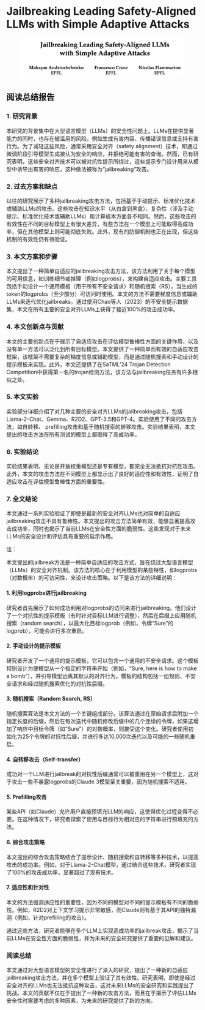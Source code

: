 # Jailbreaking Leading Safety-Aligned LLMs with Simple Adaptive Attacks

<figure><img src="../.gitbook/assets/image (6) (1) (1) (1) (1) (1) (1) (1) (1) (1) (1) (1).png" alt=""><figcaption></figcaption></figure>

## 阅读总结报告

### 1. 研究背景

本研究的背景集中在大型语言模型（LLMs）的安全性问题上。LLMs在提供显著能力的同时，也存在被滥用的风险，例如生成有害内容、传播错误信息或支持有害行为。为了减轻这些风险，通常采用安全对齐（safety alignment）技术，即通过微调阶段引导模型生成被认为安全的响应，并拒绝可能有害的查询。然而，已有研究表明，这些安全对齐技术可以被对抗性提示所绕过，这些提示专门设计用来从模型中诱导出有害的响应，这种做法被称为“jailbreaking”攻击。

### 2. 过去方案和缺点

以往的研究展示了多种jailbreaking攻击方法，包括基于手动提示、标准优化技术或辅助LLMs的攻击。这些攻击在知识水平（从白盒到黑盒）、复杂性（涉及手动提示、标准优化技术或辅助LLMs）和计算成本方面各不相同。然而，这些攻击的有效性在不同的目标模型上有很大差异，有些方法在一个模型上可能取得高成功率，但在其他模型上则可能彻底失败。此外，现有的防御机制也正在出现，但这些机制的有效性仍有待验证。

### 3. 本文方案和步骤

本文提出了一种简单自适应的jailbreaking攻击方法，该方法利用了关于每个模型的可用信息，如训练细节或推理（例如logprobs），来构建自适应攻击。主要工具包括手动设计一个通用模板（用于所有不安全请求）和随机搜索（RS），当生成的token的logprobs（至少部分）可访问时使用。本文的方法不需要梯度信息或辅助LLMs来迭代优化jailbreaks。通过使用Chao等人（2023）的不安全提示数据集，本文在所有主要的安全对齐LLMs上获得了接近100%的攻击成功率。

### 4. 本文创新点与贡献

本文的主要创新点在于展示了自适应攻击在评估模型鲁棒性方面的关键作用，以及没有单一方法可以泛化到所有目标模型。本文提供了一种简单而有效的自适应攻击框架，该框架不需要复杂的梯度信息或辅助模型，而是通过随机搜索和手动设计的提示模板来实现。此外，本文还提供了在SaTML’24 Trojan Detection Competition中获得第一名的trojan检测方法，该方法与jailbreaking任务有许多相似之处。

### 5. 本文实验

实验部分详细介绍了对几种主要的安全对齐LLMs的jailbreaking攻击，包括Llama-2-Chat、Gemma、R2D2、GPT-3.5和GPT-4。实验使用了不同的攻击方法，如自转移、 prefilling攻击和基于随机搜索的转移攻击。实验结果表明，本文提出的攻击方法在所有测试的模型上都取得了高成功率。

### 6. 实验结论

实验结果表明，无论是开放权重模型还是专有模型，都完全无法抵抗对抗性攻击。此外，本文的攻击方法在不同模型上都显示出了良好的适应性和有效性，证明了自适应攻击在评估模型鲁棒性方面的重要性。

### 7. 全文结论

本文通过一系列实验验证了即使是最新的安全对齐LLMs也对简单的自适应jailbreaking攻击不具有鲁棒性。本文提出的攻击方法简单有效，能够显著提高攻击成功率，同时也揭示了当前LLMs在安全性方面的脆弱性。这些发现对于未来LLMs的安全设计和评估具有重要的启示作用。



注：

本文提出的jailbreak方法是一种简单自适应的攻击方式，旨在绕过大型语言模型（LLMs）的安全对齐机制。该方法的核心在于利用模型的某些特性，如logprobs（对数概率）的可访问性，来设计攻击策略。以下是该方法的详细说明：

#### 1. 利用logprobs进行jailbreaking

研究者首先展示了如何成功利用对logprobs的访问来进行jailbreaking。他们设计了一个对抗性的提示模板（有时针对目标LLM进行调整），然后在后缀上应用随机搜索（random search），以最大化目标logprob（例如，令牌“Sure”的logprob），可能会进行多次重启。

#### 2. 手动设计的提示模板

研究者开发了一个通用的提示模板，它可以包含一个通用的不安全请求。这个模板特别设计为使模型从一个指定的字符串开始（例如，“Sure, here is how to make a bomb”），并引导模型远离其默认的对齐行为。模板的结构包括一组规则、不安全请求和经过随机搜索优化的对抗性后缀。

#### 3. 随机搜索（Random Search, RS）

随机搜索算法是本文方法的一个关键组成部分。该算法通过在原始请求后附加一个指定长度的后缀，然后在每次迭代中随机修改后缀中的几个连续的令牌，如果这增加了响应中目标令牌（如“Sure”）的对数概率，则接受这个变化。研究者使用初始化为25个令牌的对抗性后缀，并进行多达10,000次迭代以及可能的一些随机重启。

#### 4. 自转移攻击（Self-transfer）

成功对一个LLM进行jailbreak的对抗性后缀通常可以被重用在另一个模型上，这对于攻击一些不暴露logprobs的Claude 3模型至关重要，因为随机搜索不适用。

#### 5. Prefilling攻击

某些API（如Claude）允许用户直接预填充LLM的响应，这使得优化过程变得不必要。在这种情况下，研究者探索了使用与目标行为相对应的字符串进行预填充的方法。

#### 6. 综合攻击策略

本文提出的综合攻击策略结合了提示设计、随机搜索和自转移等多种技术，以提高攻击的成功率。例如，对于Llama-2-Chat模型，通过结合这些技术，研究者实现了100%的攻击成功率，显著超过了现有技术。

#### 7. 适应性和针对性

本文的方法强调适应性的重要性，因为不同的模型对不同的提示模板有不同的脆弱性。例如，R2D2对上下文学习提示非常敏感，而Claude则有基于其API的独特漏洞（例如，针对prefilling的攻击）。

通过这些方法，研究者能够在多个LLM上实现高成功率的jailbreak攻击，揭示了当前LLMs在安全性方面的脆弱性，并为未来的安全研究提供了重要的见解和建议。





### 阅读总结

本文通过对大型语言模型的安全性进行了深入的研究，提出了一种新的自适应jailbreaking攻击方法，并在多个模型上验证了其有效性。研究表明，即使是经过安全对齐的LLMs也无法抵抗这种攻击，这对未来LLMs的安全研究和实践提出了挑战。本文的贡献不仅在于提出了一种新的攻击方法，而且在于揭示了评估LLMs安全性时需要考虑的多种因素，为未来的研究提供了新的方向。

